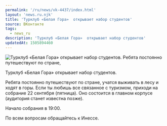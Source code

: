 ```yaml
---
permalink: '/ru/news/vk-4437/index.html'
layout: 'news.ru.njk'
title: 'Турклуб «Белая Гора»  открывает набор студентов'
source: ВКонтакте
tags:
  - news_ru
description: 'Турклуб «Белая Гора»  открывает набор студентов'
updatedAt: 1505894460
---
```

![Турклуб «Белая Гора»  открывает набор студентов. Ребята постоянно путешествуют по стране,](https://sun9-34.userapi.com/impf/c837737/v837737488/5939b/nlVDCp83kH0.jpg?size=1280x601&quality=96&sign=787b35737d668b5790f755c65b8758e1&c_uniq_tag=EpQUOrWPUje16nxJarIZMGmheI62fTBkokNTUC_PfM8&type=album)

Турклуб «Белая Гора»  открывает набор студентов.

Ребята постоянно путешествуют по стране, учатся выживать в лесу и ходят в горы. Если ты любишь все связанное с туризмом, приходи на собрание 22 сентября (пятница). Оно состоится в главном корпусе (аудитория станет известна позже).

Начало собрания в 19:00.

По всем вопросам обращайтесь к Инессе.
